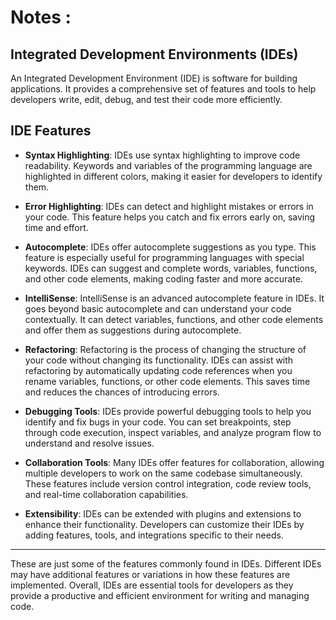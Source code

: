 # Notes :

## Integrated Development Environments (IDEs)

An Integrated Development Environment (IDE) is software for building applications. It provides a comprehensive set of features and tools to help developers write, edit, debug, and test their code more efficiently.

## IDE Features

- **Syntax Highlighting**: IDEs use syntax highlighting to improve code readability. Keywords and variables of the programming language are highlighted in different colors, making it easier for developers to identify them.

- **Error Highlighting**: IDEs can detect and highlight mistakes or errors in your code. This feature helps you catch and fix errors early on, saving time and effort.

- **Autocomplete**: IDEs offer autocomplete suggestions as you type. This feature is especially useful for programming languages with special keywords. IDEs can suggest and complete words, variables, functions, and other code elements, making coding faster and more accurate.

- **IntelliSense**: IntelliSense is an advanced autocomplete feature in IDEs. It goes beyond basic autocomplete and can understand your code contextually. It can detect variables, functions, and other code elements and offer them as suggestions during autocomplete.

- **Refactoring**: Refactoring is the process of changing the structure of your code without changing its functionality. IDEs can assist with refactoring by automatically updating code references when you rename variables, functions, or other code elements. This saves time and reduces the chances of introducing errors.

- **Debugging Tools**: IDEs provide powerful debugging tools to help you identify and fix bugs in your code. You can set breakpoints, step through code execution, inspect variables, and analyze program flow to understand and resolve issues.

- **Collaboration Tools**: Many IDEs offer features for collaboration, allowing multiple developers to work on the same codebase simultaneously. These features include version control integration, code review tools, and real-time collaboration capabilities.

- **Extensibility**: IDEs can be extended with plugins and extensions to enhance their functionality. Developers can customize their IDEs by adding features, tools, and integrations specific to their needs.

---

These are just some of the features commonly found in IDEs. Different IDEs may have additional features or variations in how these features are implemented. Overall, IDEs are essential tools for developers as they provide a productive and efficient environment for writing and managing code.